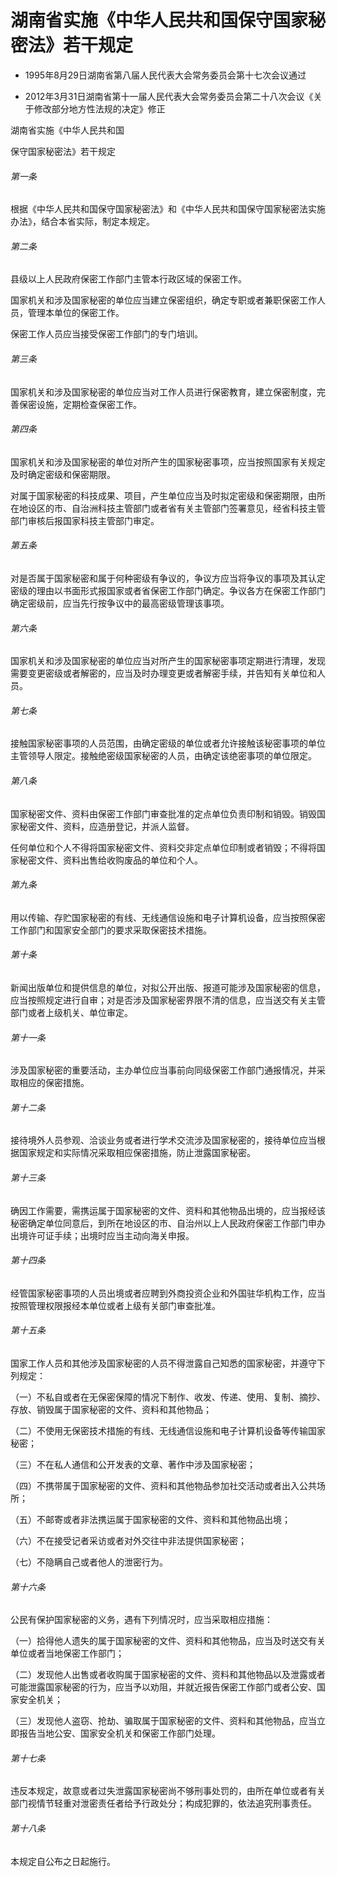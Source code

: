 # 湖南省实施《中华人民共和国保守国家秘密法》若干规定

- 1995年8月29日湖南省第八届人民代表大会常务委员会第十七次会议通过

- 2012年3月31日湖南省第十一届人民代表大会常务委员会第二十八次会议《关于修改部分地方性法规的决定》修正

<!-- INFO END -->

湖南省实施《中华人民共和国

保守国家秘密法》若干规定

###### 第一条

根据《中华人民共和国保守国家秘密法》和《中华人民共和国保守国家秘密法实施办法》，结合本省实际，制定本规定。

###### 第二条

县级以上人民政府保密工作部门主管本行政区域的保密工作。

国家机关和涉及国家秘密的单位应当建立保密组织，确定专职或者兼职保密工作人员，管理本单位的保密工作。

保密工作人员应当接受保密工作部门的专门培训。

###### 第三条

国家机关和涉及国家秘密的单位应当对工作人员进行保密教育，建立保密制度，完善保密设施，定期检查保密工作。

###### 第四条

国家机关和涉及国家秘密的单位对所产生的国家秘密事项，应当按照国家有关规定及时确定密级和保密期限。

对属于国家秘密的科技成果、项目，产生单位应当及时拟定密级和保密期限，由所在地设区的市、自治洲科技主管部门或者省有关主管部门签署意见，经省科技主管部门审核后报国家科技主管部门审定。

###### 第五条

对是否属于国家秘密和属于何种密级有争议的，争议方应当将争议的事项及其认定密级的理由以书面形式报国家或者省保密工作部门确定。争议各方在保密工作部门确定密级前，应当先行按争议中的最高密级管理该事项。

###### 第六条

国家机关和涉及国家秘密的单位应当对所产生的国家秘密事项定期进行清理，发现需要变更密级或者解密的，应当及时办理变更或者解密手续，并告知有关单位和人员。

###### 第七条

接触国家秘密事项的人员范围，由确定密级的单位或者允许接触该秘密事项的单位主管领导人限定。接触绝密级国家秘密的人员，由确定该绝密事项的单位限定。

###### 第八条

国家秘密文件、资料由保密工作部门审查批准的定点单位负责印制和销毁。销毁国家秘密文件、资料，应造册登记，并派人监督。

任何单位和个人不得将国家秘密文件、资料交非定点单位印制或者销毁；不得将国家秘密文件、资料出售给收购废品的单位和个人。

###### 第九条

用以传输、存贮国家秘密的有线、无线通信设施和电子计算机设备，应当按照保密工作部门和国家安全部门的要求采取保密技术措施。

###### 第十条

新闻出版单位和提供信息的单位，对拟公开出版、报道可能涉及国家秘密的信息，应当按照规定进行自审；对是否涉及国家秘密界限不清的信息，应当送交有关主管部门或者上级机关、单位审定。

###### 第十一条

涉及国家秘密的重要活动，主办单位应当事前向同级保密工作部门通报情况，并采取相应的保密措施。

###### 第十二条

接待境外人员参观、洽谈业务或者进行学术交流涉及国家秘密的，接待单位应当根据国家规定和实际情况采取相应保密措施，防止泄露国家秘密。

###### 第十三条

确因工作需要，需携运属于国家秘密的文件、资料和其他物品出境的，应当报经该秘密确定单位同意后，到所在地设区的市、自治州以上人民政府保密工作部门申办出境许可证手续；出境时应当主动向海关申报。

###### 第十四条

经管国家秘密事项的人员出境或者应聘到外商投资企业和外国驻华机构工作，应当按照管理权限报经本单位或者上级有关部门审查批准。

###### 第十五条

国家工作人员和其他涉及国家秘密的人员不得泄露自己知悉的国家秘密，并遵守下列规定：

（一）不私自或者在无保密保障的情况下制作、收发、传递、使用、复制、摘抄、存放、销毁属于国家秘密的文件、资料和其他物品；

（二）不使用无保密技术措施的有线、无线通信设施和电子计算机设备等传输国家秘密；

（三）不在私人通信和公开发表的文章、著作中涉及国家秘密；

（四）不携带属于国家秘密的文件、资料和其他物品参加社交活动或者出入公共场所；

（五）不邮寄或者非法携运属于国家秘密的文件、资料和其他物品出境；

（六）不在接受记者采访或者对外交往中非法提供国家秘密；

（七）不隐瞒自己或者他人的泄密行为。

###### 第十六条

公民有保护国家秘密的义务，遇有下列情况时，应当采取相应措施：

（一）拾得他人遗失的属于国家秘密的文件、资料和其他物品，应当及时送交有关单位或者当地保密工作部门；

（二）发现他人出售或者收购属于国家秘密的文件、资料和其他物品以及泄露或者可能泄露国家秘密的行为，应当予以劝阻，并就近报告保密工作部门或者公安、国家安全机关；

（三）发现他人盗窃、抢劫、骗取属于国家秘密的文件、资料和其他物品，应当立即报告当地公安、国家安全机关和保密工作部门处理。

###### 第十七条

违反本规定，故意或者过失泄露国家秘密尚不够刑事处罚的，由所在单位或者有关部门视情节轻重对泄密责任者给予行政处分；构成犯罪的，依法追究刑事责任。

###### 第十八条

本规定自公布之日起施行。
